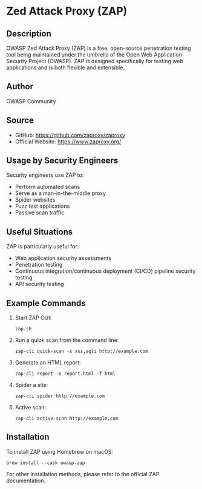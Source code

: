 # Zed Attack Proxy (ZAP)

## Description
OWASP Zed Attack Proxy (ZAP) is a free, open-source penetration testing tool being maintained under the umbrella of the Open Web Application Security Project (OWASP). ZAP is designed specifically for testing web applications and is both flexible and extensible.

## Author
OWASP Community

## Source
- GitHub: https://github.com/zaproxy/zaproxy
- Official Website: https://www.zaproxy.org/

## Usage by Security Engineers
Security engineers use ZAP to:
- Perform automated scans
- Serve as a man-in-the-middle proxy
- Spider websites
- Fuzz test applications
- Passive scan traffic

## Useful Situations
ZAP is particularly useful for:
- Web application security assessments
- Penetration testing
- Continuous integration/continuous deployment (CI/CD) pipeline security testing
- API security testing

## Example Commands
1. Start ZAP GUI:
   ```
   zap.sh
   ```

2. Run a quick scan from the command line:
   ```
   zap-cli quick-scan -s xss,sqli http://example.com
   ```

3. Generate an HTML report:
   ```
   zap-cli report -o report.html -f html
   ```

4. Spider a site:
   ```
   zap-cli spider http://example.com
   ```

5. Active scan:
   ```
   zap-cli active-scan http://example.com
   ```

## Installation
To install ZAP using Homebrew on macOS:

```
brew install --cask owasp-zap
```

For other installation methods, please refer to the official ZAP documentation.

